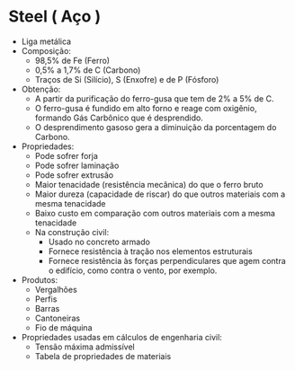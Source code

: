 # Steel ( Aço )

- Liga metálica
- Composição:
    - 98,5% de Fe (Ferro)
    - 0,5% a 1,7% de C (Carbono)
    - Traços de Si (Silício), S (Enxofre) e de P (Fósforo)
- Obtenção:
    - A partir da purificação do ferro-gusa que tem de 2% a 5% de C.
    - O ferro-gusa é fundido em alto forno e reage com oxigênio, formando Gás Carbônico que é desprendido.
    - O desprendimento gasoso gera a diminuição da porcentagem do Carbono.
- Propriedades:
    - Pode sofrer forja
    - Pode sofrer laminação
    - Pode sofrer extrusão
    - Maior tenacidade (resistência mecânica) do que o ferro bruto
    - Maior dureza (capacidade de riscar) do que outros materiais com a mesma tenacidade
    - Baixo custo em comparação com outros materiais com a mesma tenacidade
    - Na construção civil:
        - Usado no concreto armado 
        - Fornece resistência à tração nos elementos estruturais
        - Fornece resistência às forças perpendiculares que agem contra o edifício, como contra o vento, por exemplo.
- Produtos:
    - Vergalhões
    - Perfis
    - Barras
    - Cantoneiras
    - Fio de máquina
- Propriedades usadas em cálculos de engenharia civil:
    - Tensão máxima admissível
    - Tabela de propriedades de materiais